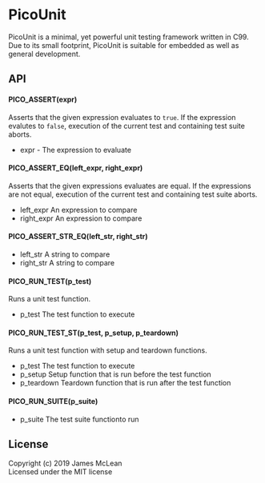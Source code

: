 PicoUnit
========

PicoUnit is a minimal, yet powerful unit testing framework written in C99. Due to its small footprint, PicoUnit is suitable for embedded as well as general development.

API
--------

#### PICO_ASSERT(expr)

Asserts that the given expression evaluates to `true`. If the expression evalutes to `false`, execution of the current test and containing test suite aborts.

- expr - The expression to evaluate

#### PICO_ASSERT_EQ(left_expr, right_expr)

Asserts that the given expressions evaluates are equal. If the expressions are not equal, execution of the current test and containing test suite aborts.

- left_expr  An expression to compare
- right_expr An expression to compare

#### PICO_ASSERT_STR_EQ(left_str, right_str)

- left_str  A string to compare
- right_str A string to compare

#### PICO_RUN_TEST(p_test)

Runs a unit test function.

- p_test The test function to execute

#### PICO_RUN_TEST_ST(p_test, p_setup, p_teardown)

Runs a unit test function with setup and teardown functions.

- p_test The test function to execute
- p_setup Setup function that is run before the test function
- p_teardown Teardown function that is run after the test function

#### PICO_RUN_SUITE(p_suite)

- p_suite The test suite functionto run

## License
Copyright (c) 2019 James McLean  
Licensed under the MIT license
